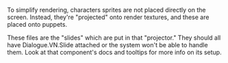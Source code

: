 To simplify rendering, characters sprites are not placed directly on the
screen. Instead, they're "projected" onto render textures, and these are
placed onto puppets.

These files are the "slides" which are put in that "projector."
They should all have Dialogue.VN.Slide attached or the system won't be
able to handle them. Look at that component's docs and tooltips for more
info on its setup.
